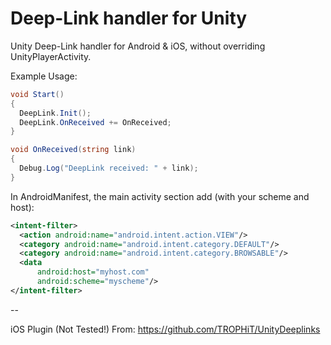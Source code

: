 # Deep-Link handler for Unity
Unity Deep-Link handler for Android &amp; iOS, without overriding UnityPlayerActivity.

Example Usage:
```C#
void Start()
{
  DeepLink.Init();
  DeepLink.OnReceived += OnReceived;
}

void OnReceived(string link)
{
  Debug.Log("DeepLink received: " + link);
}
```
In AndroidManifest, the main activity section add (with your scheme and host):
```XML
<intent-filter>
  <action android:name="android.intent.action.VIEW"/>
  <category android:name="android.intent.category.DEFAULT"/>
  <category android:name="android.intent.category.BROWSABLE"/>
  <data
      android:host="myhost.com"
      android:scheme="myscheme"/>
</intent-filter>
```

--

iOS Plugin (Not Tested!) From: https://github.com/TROPHiT/UnityDeeplinks
